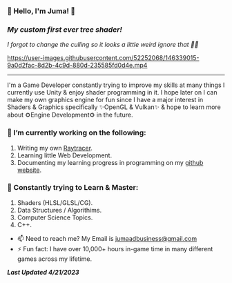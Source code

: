 ### 👋 Hello, I'm Juma! 👋
### ***My custom first ever tree shader!***
*I forgot to change the culling so it looks a little weird ignore that 🤦🤣*

https://user-images.githubusercontent.com/52252068/146339015-9a0d2fac-8d2b-4c9d-880d-235585fd0d4e.mp4

---
I'm a Game Developer constantly trying to improve my skills at many things I currently use Unity & enjoy shader programming in it. I hope later on I can make my own graphics engine for fun since I have a major interest in Shaders & Graphics specifically ✨OpenGL & Vulkan✨ & hope to learn more about ⚙️Engine Development⚙️ in the future.
### 🚧 I’m currently working on the following:
1. Writing my own [Raytracer](https://github.com/j-2k/Raytracing).
2. Learning little Web Development.
3. Documenting my learning progress in programming on my [github website](https://j-2k.github.io).

### 🎨 Constantly trying to Learn & Master:
1. Shaders (HLSL/GLSL/CG).
2. Data Structures / Algorithims.
3. Computer Science Topics.
4. C++.

- 📫 Need to reach me? My Email is jumaadbusiness@gmail.com
- ⚡ Fun fact: I have over 10,000+ hours in-game time in many different games across my lifetime.

***Last Updated 4/21/2023***
